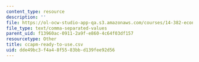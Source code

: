 ```yaml
---
content_type: resource
description: ''
file: https://ol-ocw-studio-app-qa.s3.amazonaws.com/courses/14-382-econometrics-spring-2017/dde49bc3f4a48f5583bbd139fee92d56_ccapm-ready-to-use.csv
file_type: text/comma-separated-values
parent_uid: f13960ac-0911-2a9f-e860-4c64f03df157
resourcetype: Other
title: ccapm-ready-to-use.csv
uid: dde49bc3-f4a4-8f55-83bb-d139fee92d56
---
```


